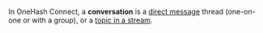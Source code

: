 In OneHash Connect, a **conversation** is a [direct message](/help/direct-messages) thread
(one-on-one or with a group), or a [topic in a
stream](/help/streams-and-topics).
